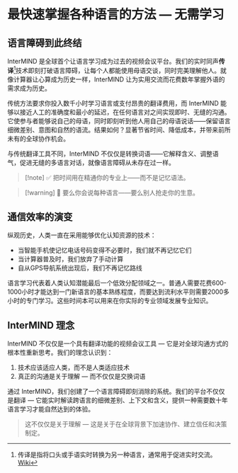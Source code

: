 # 最快速掌握各种语言的方法 — 无需学习

## 语言障碍到此终结

InterMIND 是全球首个让语言学习成为过去的视频会议平台。我们的实时同声**传译**[^1]技术即刻打破语言障碍，让每个人都能使用母语交谈，同时完美理解他人。就像计算器让心算成为历史一样，InterMIND 让为实用交流而花费数年掌握外语的需求成为历史。

传统方法要求你投入数千小时学习语言或支付昂贵的翻译费用，而 InterMIND 能够以接近人工的准确度和最小的延迟，在任何语言对之间实现即时、无缝的沟通。它使参与者能够说自己的母语，同时即刻听到他人用自己的母语说话——保留语言细微差别、意图和自然的语流。结果如何？显著节省时间、降低成本，并带来前所未有的全球协作机会。

与传统翻译工具不同，InterMIND 不仅仅是转换词语——它解释含义、调整语气，促进无缝的多语言对话，就像语言障碍从未存在过一样。

[^1]: 传译是指将口头或手语实时转换为另一种语言，通常用于促进实时交流。[Wiki](https://en.wikipedia.org/wiki/Language_interpretation)

> [!note] ✅ 把时间用在精通你的专业上——而不是记忆语法。

> [!warning] 🛑 要么你会说每种语言——要么别人抢走你的生意。

## 通信效率的演变

纵观历史，人类一直在采用能够优化认知资源的技术：

- 当智能手机使记忆电话号码变得不必要时，我们就不再记忆它们
- 当计算器普及时，我们放弃了手动计算
- 自从GPS导航系统出现后，我们不再记忆路线

语言学习代表着人类认知潜能最后一个低效分配领域之一。普通人需要花费600-1000小时才能达到一门新语言的基本熟练程度，而要达到流利水平则需要2000多小时的专门学习。这些时间本可以用来在你实际的专业领域发展专业知识。

## InterMIND 理念

InterMIND 不仅仅是一个具有翻译功能的视频会议工具 — 它是对全球沟通方式的根本性重新思考。我们的理念认识到：

1. 技术应该适应人类，而不是人类适应技术
2. 真正的沟通是关于理解 — 而不仅仅是交换词语

通过 InterMIND，我们创建了一个语言障碍即刻消除的系统。我们的平台不仅仅是翻译 — 它能实时解读跨语言的细微差别、上下文和含义，提供一种需要数十年语言学习才能自然达到的体验。

> 这不仅仅是关于理解 — 这是关于在全球背景下加速协作、建立信任和决策制定。